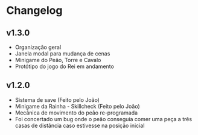 # Changelog

## v1.3.0

- Organização geral
- Janela modal para mudança de cenas
- Minigame do Peão, Torre e Cavalo
- Protótipo do jogo do Rei em andamento


## v1.2.0

- Sistema de save (Feito pelo João)
- Minigame da Rainha - Skillcheck (Feito pelo João)
- Mecânica de movimento do peão re-programada
- Foi concertado um bug onde o peão conseguia comer uma peça a três casas de distância caso estivesse na posição inicial